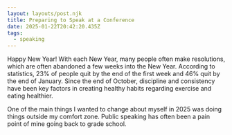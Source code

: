 ```yaml
---
layout: layouts/post.njk
title: Preparing to Speak at a Conference
date: 2025-01-22T20:42:20.435Z
tags:
  - speaking
---
```

H﻿appy New Year! With each New Year, many people often make resolutions, which are often abandoned a few weeks into the New Year. According to statistics, 23% of people quit by the end of the first week and 46% quit by the end of January. Since the end of October, discipline and consistency have been key factors in creating healthy habits regarding exercise and eating healthier. 

O﻿ne of the main things I wanted to change about myself in 2025 was doing things outside my comfort zone. Public speaking has often been a pain point of mine going back to grade school.